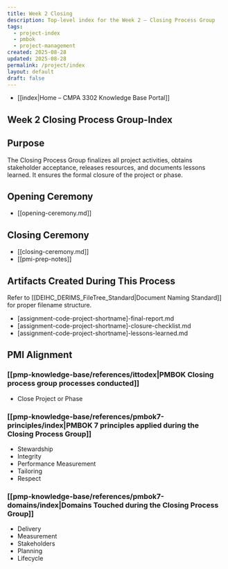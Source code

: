 ```yaml
---
title: Week 2 Closing
description: Top-level index for the Week 2 – Closing Process Group
tags:
  - project-index
  - pmbok
  - project-management
created: 2025-08-28
updated: 2025-08-28
permalink: /project/index
layout: default
draft: false
---
```

- [[index|Home – CMPA 3302 Knowledge Base Portal]]
## Week 2 Closing Process Group-Index

## Purpose
The Closing Process Group finalizes all project activities, obtains stakeholder acceptance, releases resources, and documents lessons learned. It ensures the formal closure of the project or phase.

## Opening Ceremony
- [[opening-ceremony.md]]

## Closing Ceremony
- [[closing-ceremony.md]]
- [[pmi-prep-notes]]

## Artifacts Created During This Process
Refer to [[DEIHC_DERIMS_FileTree_Standard|Document Naming Standard]] for proper filename structure.

- [assignment-code-project-shortname]-final-report.md
- [assignment-code-project-shortname]-closure-checklist.md
- [assignment-code-project-shortname]-lessons-learned.md

## PMI Alignment

### [[pmp-knowledge-base/references/ittodex|PMBOK Closing process group processes conducted]]
- Close Project or Phase

### [[pmp-knowledge-base/references/pmbok7-principles/index|PMBOK 7 principles applied during the Closing Process Group]]
- Stewardship  
- Integrity  
- Performance Measurement  
- Tailoring  
- Respect  

### [[pmp-knowledge-base/references/pmbok7-domains/index|Domains Touched during the Closing Process Group]]
- Delivery  
- Measurement  
- Stakeholders  
- Planning  
- Lifecycle

